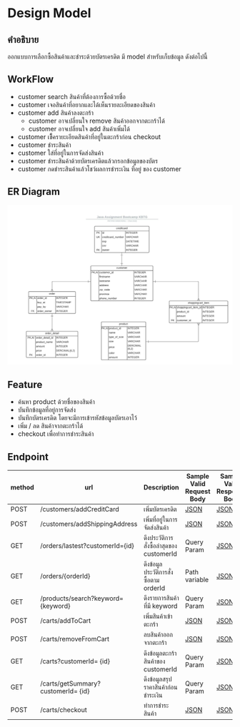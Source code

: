 # Design Model

## คำอธิบาย

ออกแบบการเลือกซื้อสินค้าและชำระด้วยบัตรเครดิต มี model สำหรับเก็บข้อมูล ดังต่อไปนี้

## WorkFlow

- customer search สินค้าที่ต้องการซื้อด้วยชื่อ
- customer เจอสินค้าที่อยากและได้เห็นรายละเอียดของสินค้า
- customer add สินค้าลงตะกร้า
  - customer อาจเปลี่ยนใจ remove สินค้าออกจากตะกร้าได้
  - customer อาจเปลี่ยนใจ add สินค้าเพิ่มได้
- customer เช็ึครายะเอียดสินค้าที่อยู่ในตะกร้าก่อน checkout
- customer ชำระสินค้า
- customer ใส่ที่อยู่ในการจัดส่งสินค้า
- customer ชำระสินค้าด้วยบัตรเครดิตแล้วกรอกข้อมูลของบัตร
- customer กดชำระสินค้าแล้วโชว์ผลการชำระเงิน ที่อยู่ ของ customer

## ER Diagram

![er-diagram](../img/er-diagram.jpeg)

## Feature

- ค้นหา product ด้วยชื่อของสินค้า
- บันทึกข้อมูลที่อยู่การจัดส่ง
- บันทึกบัตรเครดิต โดยจะมีการเข้ารหัสข้อมูลบัตรเอาไว้
- เพิ่ม / ลด สินค้าจากตะกร้าได้
- checkout เพื่อทำการชำระสินค้า

## Endpoint

| method | url                                | Description                       | Sample Valid Request Body                           | Sample Valid Response Body                              |
| ------ | -----------------------------------| ----------------------------------| ----------------------------------------------------|---------------------------------------------------------|
| POST   | /customers/addCreditCard           | เพิ่มบัตรเครดิต                       | [JSON](../sample/request/addCreditCard.json)        | [JSON](../sample/response/addCreditCard.json)           |
| POST   | /customers/addShippingAddress      | เพิ่มที่อยู่ในการจัดส่งสินค้า               | [JSON](../sample/request/addShippingAddress.json)   | [JSON](../sample/response/addShippingAddress.json)      |
| GET    | /orders/lastest?customerId={id}    | ดึงประวัติการสั่งซื้อล่าสุดของ customerId  | Query Param                                         | [JSON](../sample/response/getOrderLastest.json.json)    |
| GET    | /orders/{orderId}                  | ดึงข้อมูลประวัติการสั่งซื้อตาม orderId     | Path variable                                       | [JSON](../sample/response/getOrderById.json)            |
| GET    | /products/search?keyword={keyword} | ดึงรายการสินค้าที่มี keyword            | Query Param                                         | [JSON](../sample/response/searchProduct.json)           |
| POST   | /carts/addToCart                   | เพิ่มสินค้าเข้าตะกร้า                   | [JSON](../sample/request/addToCart.json)            | [JSON](../sample/response/addToCart.json)               |
| POST   | /carts/removeFromCart              | ลบสินค้าออกจากตะกร้า                 | [JSON](../sample/request/removeFromCart.json)       | [JSON](../sample/response/removeFromCart.json)          |
| GET    | /carts?customerId= {id}            | ดึงข้อมูลตะกร้าสินค้าของ customerId     | Query Param                                         | [JSON](../sample/response/getAllItemInCart.json)        |
| GET    | /carts/getSummary?customerId= {id} | ดึงข้อมูลสรุปราคาสินค้าก่อนชำระเงิน       | Query Param                                         | [JSON](../sample/response/getSummary.json)              |
| POST   | /carts/checkout                    | ทำการชำระสินค้า                     | [JSON](../sample/request/checkout.json)             | [JSON](../sample/response/checkout.json)